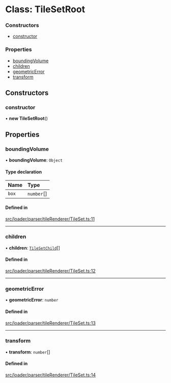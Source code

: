 # Class: TileSetRoot

### Constructors

- [constructor](TileSetRoot.md#constructor)

### Properties

- [boundingVolume](TileSetRoot.md#boundingvolume)
- [children](TileSetRoot.md#children)
- [geometricError](TileSetRoot.md#geometricerror)
- [transform](TileSetRoot.md#transform)

## Constructors

### constructor

• **new TileSetRoot**()

## Properties

### boundingVolume

• **boundingVolume**: `Object`

#### Type declaration

| Name | Type |
| :------ | :------ |
| `box` | `number`[] |

#### Defined in

[src/loader/parser/tileRenderer/TileSet.ts:11](https://github.com/Orillusion/orillusion/blob/main/src/loader/parser/tileRenderer/TileSet.ts#L11)

___

### children

• **children**: [`TileSetChild`](TileSetChild.md)[]

#### Defined in

[src/loader/parser/tileRenderer/TileSet.ts:12](https://github.com/Orillusion/orillusion/blob/main/src/loader/parser/tileRenderer/TileSet.ts#L12)

___

### geometricError

• **geometricError**: `number`

#### Defined in

[src/loader/parser/tileRenderer/TileSet.ts:13](https://github.com/Orillusion/orillusion/blob/main/src/loader/parser/tileRenderer/TileSet.ts#L13)

___

### transform

• **transform**: `number`[]

#### Defined in

[src/loader/parser/tileRenderer/TileSet.ts:14](https://github.com/Orillusion/orillusion/blob/main/src/loader/parser/tileRenderer/TileSet.ts#L14)
